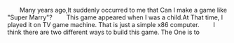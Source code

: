 &emsp;&emsp;Many years ago,It suddenly occurred to me that Can I make a game like "Super Marry"?
&emsp;&emsp;This game appeared when I was a child.At That time, I played it on TV game machine. That is just a simple x86 computer.
&emsp;&emsp;I think there are two different ways to build this game. The One is to 